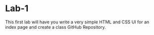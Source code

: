 # Lab-1
This first lab will have you write a very simple HTML and CSS UI for an index page and create a class GitHub Repository.

